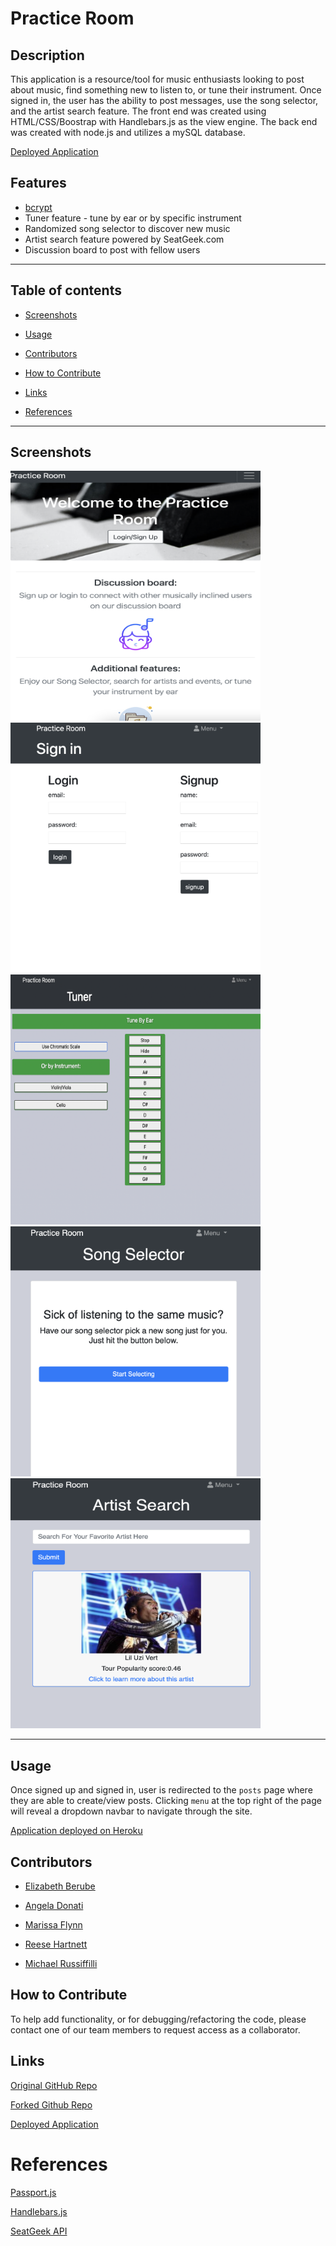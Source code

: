 # Practice Room
## Description

This application is a resource/tool for music enthusiasts looking to post about music, find something new to listen to, or tune their instrument. 
Once signed in, the user has the ability to post messages, use the song selector, and the artist search feature.  The front end was created using HTML/CSS/Boostrap with Handlebars.js as the view engine. The back end was created with node.js and utilizes a mySQL database. 

[Deployed Application](http://tranquil-eyrie-98828.herokuapp.com/) 



## Features

* [bcrypt](https://www.npmjs.com/package/bcrypt)
* Tuner feature - tune by ear or by specific instrument
* Randomized song selector to discover new music
* Artist search feature powered by SeatGeek.com
* Discussion board to post with fellow users

---

## Table of contents

* [Screenshots](#screenshots)

* [Usage](#usage)

* [Contributors](#contributors)

* [How to Contribute](#how-to-contribute)

* [Links](#links)


* [References](#references)

---
## Screenshots
<img src="public/img/landing-new.png" alt="Practice room home page" height="400" width="400"/>
<img src="public/img/login-new.png" alt="Practice room login and sign up page" height="400" width="400"/>
<img src="public/img/tuner.png" alt="Tune by ear page" height="400" width="400"/>
<img src="public/img/song-selector-new.png" alt="Song selector page" height="400" width="400"/>
<img src="public/img/artist-search-new.png" alt="Artist search page displaying results for Lil Uzi Vert" height="400" width="400"/>

--- 

## Usage

Once signed up and signed in, user is redirected to the `posts` page where they are able to create/view posts. Clicking `menu` at the top right of the page will reveal a dropdown navbar to navigate through the site.

[Application deployed on Heroku](http://tranquil-eyrie-98828.herokuapp.com/) 

## Contributors

* [Elizabeth Berube](https://github.com/elizabethdberube)

* [Angela Donati](https://github.com/a-donati)

* [Marissa Flynn](https://github.com/ottercreektourism)

* [Reese Hartnett](https://github.com/pasfrad)

* [Michael Russiffilli](https://github.com/AllDeus)

## How to Contribute

To help add functionality, or for debugging/refactoring the code, please contact one of our team members to request access as a collaborator.

## Links

[Original GitHub Repo](https://github.com/AllDeus/PracticeRoom) 

[Forked Github Repo](https://github.com/a-donati/PracticeRoom)

[Deployed Application](http://tranquil-eyrie-98828.herokuapp.com/) 


# References 

[Passport.js](https://www.passportjs.org/)

[Handlebars.js](https://www.npmjs.com/package/handlebars)

[SeatGeek API](http://platform.seatgeek.com/)
